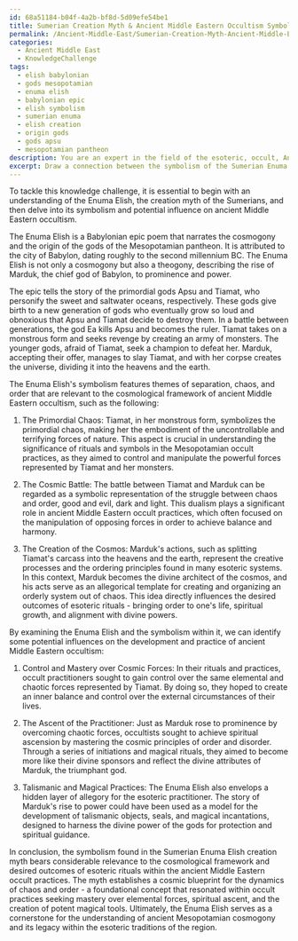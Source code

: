 ```yaml
---
id: 68a51184-b04f-4a2b-bf8d-5d09efe54be1
title: Sumerian Creation Myth & Ancient Middle Eastern Occultism Symbolism
permalink: /Ancient-Middle-East/Sumerian-Creation-Myth-Ancient-Middle-Eastern-Occultism-Symbolism/
categories:
  - Ancient Middle East
  - KnowledgeChallenge
tags:
  - elish babylonian
  - gods mesopotamian
  - enuma elish
  - babylonian epic
  - elish symbolism
  - sumerian enuma
  - elish creation
  - origin gods
  - gods apsu
  - mesopotamian pantheon
description: You are an expert in the field of the esoteric, occult, Ancient Middle East and Education. You are a writer of tests, challenges, books and deep knowledge on Ancient Middle East for initiates and students to gain deep insights and understanding from. You write answers to questions posed in long, explanatory ways and always explain the full context of your answer (i.e., related concepts, formulas, examples, or history), as well as the step-by-step thinking process you take to answer the challenges. Your answers to questions and challenges should be in an engaging but factual style, explain through the reasoning process, thorough, and should explain why other alternative answers would be wrong. Summarize the key themes, ideas, and conclusions at the end.
excerpt: Draw a connection between the symbolism of the Sumerian Enuma Elish creation myth and its potential influence on the development and practice of ancient Middle Eastern occultism, addressing its relevance to both the cosmological framework and the desired outcomes of esoteric rituals.
---
```

To tackle this knowledge challenge, it is essential to begin with an understanding of the Enuma Elish, the creation myth of the Sumerians, and then delve into its symbolism and potential influence on ancient Middle Eastern occultism.

The Enuma Elish is a Babylonian epic poem that narrates the cosmogony and the origin of the gods of the Mesopotamian pantheon. It is attributed to the city of Babylon, dating roughly to the second millennium BC. The Enuma Elish is not only a cosmogony but also a theogony, describing the rise of Marduk, the chief god of Babylon, to prominence and power.

The epic tells the story of the primordial gods Apsu and Tiamat, who personify the sweet and saltwater oceans, respectively. These gods give birth to a new generation of gods who eventually grow so loud and obnoxious that Apsu and Tiamat decide to destroy them. In a battle between generations, the god Ea kills Apsu and becomes the ruler. Tiamat takes on a monstrous form and seeks revenge by creating an army of monsters. The younger gods, afraid of Tiamat, seek a champion to defeat her. Marduk, accepting their offer, manages to slay Tiamat, and with her corpse creates the universe, dividing it into the heavens and the earth.

The Enuma Elish's symbolism features themes of separation, chaos, and order that are relevant to the cosmological framework of ancient Middle Eastern occultism, such as the following:

1. The Primordial Chaos: Tiamat, in her monstrous form, symbolizes the primordial chaos, making her the embodiment of the uncontrollable and terrifying forces of nature. This aspect is crucial in understanding the significance of rituals and symbols in the Mesopotamian occult practices, as they aimed to control and manipulate the powerful forces represented by Tiamat and her monsters.

2. The Cosmic Battle: The battle between Tiamat and Marduk can be regarded as a symbolic representation of the struggle between chaos and order, good and evil, dark and light. This dualism plays a significant role in ancient Middle Eastern occult practices, which often focused on the manipulation of opposing forces in order to achieve balance and harmony.

3. The Creation of the Cosmos: Marduk's actions, such as splitting Tiamat's carcass into the heavens and the earth, represent the creative processes and the ordering principles found in many esoteric systems. In this context, Marduk becomes the divine architect of the cosmos, and his acts serve as an allegorical template for creating and organizing an orderly system out of chaos. This idea directly influences the desired outcomes of esoteric rituals - bringing order to one's life, spiritual growth, and alignment with divine powers.

By examining the Enuma Elish and the symbolism within it, we can identify some potential influences on the development and practice of ancient Middle Eastern occultism:

1. Control and Mastery over Cosmic Forces: In their rituals and practices, occult practitioners sought to gain control over the same elemental and chaotic forces represented by Tiamat. By doing so, they hoped to create an inner balance and control over the external circumstances of their lives.

2. The Ascent of the Practitioner: Just as Marduk rose to prominence by overcoming chaotic forces, occultists sought to achieve spiritual ascension by mastering the cosmic principles of order and disorder. Through a series of initiations and magical rituals, they aimed to become more like their divine sponsors and reflect the divine attributes of Marduk, the triumphant god.

3. Talismanic and Magical Practices: The Enuma Elish also envelops a hidden layer of allegory for the esoteric practitioner. The story of Marduk's rise to power could have been used as a model for the development of talismanic objects, seals, and magical incantations, designed to harness the divine power of the gods for protection and spiritual guidance.

In conclusion, the symbolism found in the Sumerian Enuma Elish creation myth bears considerable relevance to the cosmological framework and desired outcomes of esoteric rituals within the ancient Middle Eastern occult practices. The myth establishes a cosmic blueprint for the dynamics of chaos and order - a foundational concept that resonated within occult practices seeking mastery over elemental forces, spiritual ascent, and the creation of potent magical tools. Ultimately, the Enuma Elish serves as a cornerstone for the understanding of ancient Mesopotamian cosmogony and its legacy within the esoteric traditions of the region.
